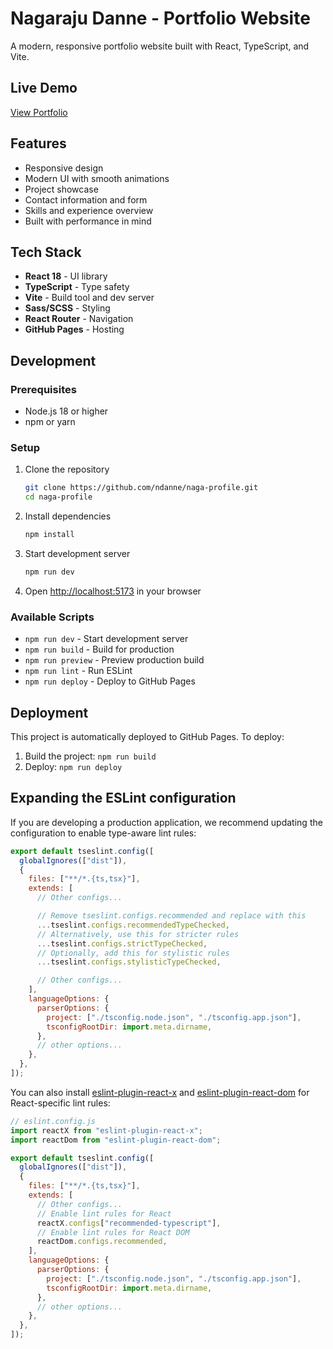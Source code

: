 # Nagaraju Danne - Portfolio Website

A modern, responsive portfolio website built with React, TypeScript, and Vite.

## Live Demo
[View Portfolio](https://ndanne.github.io/naga-profile)

## Features
- Responsive design
- Modern UI with smooth animations
- Project showcase
- Contact information and form
- Skills and experience overview
- Built with performance in mind

## Tech Stack
- **React 18** - UI library
- **TypeScript** - Type safety
- **Vite** - Build tool and dev server
- **Sass/SCSS** - Styling
- **React Router** - Navigation
- **GitHub Pages** - Hosting

## Development

### Prerequisites
- Node.js 18 or higher
- npm or yarn

### Setup
1. Clone the repository
   ```bash
   git clone https://github.com/ndanne/naga-profile.git
   cd naga-profile
   ```

2. Install dependencies
   ```bash
   npm install
   ```

3. Start development server
   ```bash
   npm run dev
   ```

4. Open [http://localhost:5173](http://localhost:5173) in your browser

### Available Scripts
- `npm run dev` - Start development server
- `npm run build` - Build for production
- `npm run preview` - Preview production build
- `npm run lint` - Run ESLint
- `npm run deploy` - Deploy to GitHub Pages

## Deployment
This project is automatically deployed to GitHub Pages. To deploy:
1. Build the project: `npm run build`
2. Deploy: `npm run deploy`

## Expanding the ESLint configuration

If you are developing a production application, we recommend updating the configuration to enable type-aware lint rules:

```js
export default tseslint.config([
  globalIgnores(["dist"]),
  {
    files: ["**/*.{ts,tsx}"],
    extends: [
      // Other configs...

      // Remove tseslint.configs.recommended and replace with this
      ...tseslint.configs.recommendedTypeChecked,
      // Alternatively, use this for stricter rules
      ...tseslint.configs.strictTypeChecked,
      // Optionally, add this for stylistic rules
      ...tseslint.configs.stylisticTypeChecked,

      // Other configs...
    ],
    languageOptions: {
      parserOptions: {
        project: ["./tsconfig.node.json", "./tsconfig.app.json"],
        tsconfigRootDir: import.meta.dirname,
      },
      // other options...
    },
  },
]);
```

You can also install [eslint-plugin-react-x](https://github.com/Rel1cx/eslint-react/tree/main/packages/plugins/eslint-plugin-react-x) and [eslint-plugin-react-dom](https://github.com/Rel1cx/eslint-react/tree/main/packages/plugins/eslint-plugin-react-dom) for React-specific lint rules:

```js
// eslint.config.js
import reactX from "eslint-plugin-react-x";
import reactDom from "eslint-plugin-react-dom";

export default tseslint.config([
  globalIgnores(["dist"]),
  {
    files: ["**/*.{ts,tsx}"],
    extends: [
      // Other configs...
      // Enable lint rules for React
      reactX.configs["recommended-typescript"],
      // Enable lint rules for React DOM
      reactDom.configs.recommended,
    ],
    languageOptions: {
      parserOptions: {
        project: ["./tsconfig.node.json", "./tsconfig.app.json"],
        tsconfigRootDir: import.meta.dirname,
      },
      // other options...
    },
  },
]);
```
